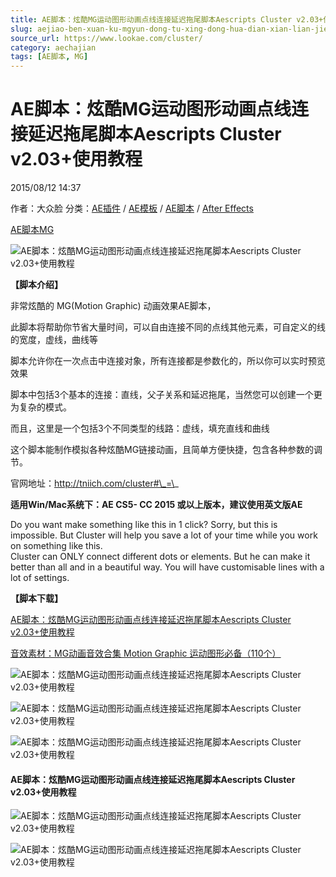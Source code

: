 ```yaml
---
title: AE脚本：炫酷MG运动图形动画点线连接延迟拖尾脚本Aescripts Cluster v2.03+使用教程
slug: aejiao-ben-xuan-ku-mgyun-dong-tu-xing-dong-hua-dian-xian-lian-jie-yan-chi-tuo-wei-jiao-ben-aescripts-cluster-v2-03-shi-yong-jiao-cheng
source_url: https://www.lookae.com/cluster/
category: aechajian
tags: [AE脚本, MG]
---
```

# AE脚本：炫酷MG运动图形动画点线连接延迟拖尾脚本Aescripts Cluster v2.03+使用教程

2015/08/12 14:37

作者：大众脸
分类：[AE插件](https://www.lookae.com/after-effects/aechajian/) / [AE模板](https://www.lookae.com/after-effects/other-after-effects/) / [AE脚本](https://www.lookae.com/after-effects/aescripts/) / [After Effects](https://www.lookae.com/after-effects/)

[AE脚本](https://www.lookae.com/tag/ae%e8%84%9a%e6%9c%ac/)[MG](https://www.lookae.com/tag/mg/)

![AE脚本：炫酷MG运动图形动画点线连接延迟拖尾脚本Aescripts Cluster v2.03+使用教程](https://img.alicdn.com/imgextra/i2/705956171/TB2fjG.epXXXXXVXpXXXXXXXXXX_!!705956171.gif "AE脚本：炫酷MG运动图形动画点线连接延迟拖尾脚本Aescripts Cluster v2.03+使用教程-LookAE.com")

**【脚本介绍】**

非常炫酷的 MG(Motion Graphic) 动画效果AE脚本，

此脚本将帮助你节省大量时间，可以自由连接不同的点线其他元素，可自定义的线的宽度，虚线，曲线等

脚本允许你在一次点击中连接对象，所有连接都是参数化的，所以你可以实时预览效果

脚本中包括3个基本的连接：直线，父子关系和延迟拖尾，当然您可以创建一个更为复杂的模式。

而且，这里是一个包括3个不同类型的线路：虚线，填充直线和曲线

这个脚本能制作模拟各种炫酷MG链接动画，且简单方便快捷，包含各种参数的调节。

官网地址：http://tniich.com/cluster#\_=\_

**适用Win/Mac系统下：AE CS5- CC 2015 或以上版本，建议使用英文版AE**

Do you want make something like this in 1 click? Sorry, but this is impossible. But Cluster will help you save a lot of your time while you work on something like this.  
Cluster can ONLY connect different dots or elements. But he can make it better than all and in a beautiful way. You will have customisable lines with a lot of settings.

**【脚本下载】**

[AE脚本：炫酷MG运动图形动画点线连接延迟拖尾脚本Aescripts Cluster v2.03+使用教程](https://www.400gb.com/file/112253894)

[音效素材：MG动画音效合集 Motion Graphic 运动图形必备（110个）](https://www.lookae.com/mga/)

![AE脚本：炫酷MG运动图形动画点线连接延迟拖尾脚本Aescripts Cluster v2.03+使用教程](https://s-media-cache-ak0.pinimg.com/originals/0f/cb/ce/0fcbcea0bd80275d6d7f0f88164dd37e.gif "AE脚本：炫酷MG运动图形动画点线连接延迟拖尾脚本Aescripts Cluster v2.03+使用教程-LookAE.com")

![AE脚本：炫酷MG运动图形动画点线连接延迟拖尾脚本Aescripts Cluster v2.03+使用教程](https://s-media-cache-ak0.pinimg.com/originals/ec/8d/d1/ec8dd1a20ff34075c3153578688a83e0.gif "AE脚本：炫酷MG运动图形动画点线连接延迟拖尾脚本Aescripts Cluster v2.03+使用教程-LookAE.com")

![AE脚本：炫酷MG运动图形动画点线连接延迟拖尾脚本Aescripts Cluster v2.03+使用教程](https://s-media-cache-ak0.pinimg.com/originals/d0/f2/2b/d0f22ba21124dba8fe59dce25575ae67.gif "AE脚本：炫酷MG运动图形动画点线连接延迟拖尾脚本Aescripts Cluster v2.03+使用教程-LookAE.com")

#### AE脚本：炫酷MG运动图形动画点线连接延迟拖尾脚本Aescripts Cluster v2.03+使用教程

![AE脚本：炫酷MG运动图形动画点线连接延迟拖尾脚本Aescripts Cluster v2.03+使用教程](https://s-media-cache-ak0.pinimg.com/originals/ee/e9/d3/eee9d39910d88b24143da121a08130f4.gif "AE脚本：炫酷MG运动图形动画点线连接延迟拖尾脚本Aescripts Cluster v2.03+使用教程-LookAE.com")

![AE脚本：炫酷MG运动图形动画点线连接延迟拖尾脚本Aescripts Cluster v2.03+使用教程](https://s-media-cache-ak0.pinimg.com/originals/a4/9c/e6/a49ce62043390fb8c4b521dd4c755cd5.gif "AE脚本：炫酷MG运动图形动画点线连接延迟拖尾脚本Aescripts Cluster v2.03+使用教程-LookAE.com")
